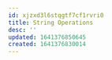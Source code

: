 ```yaml
---
id: xjzxd3l6stqgtf7cf1rvri0
title: String Operations
desc: ''
updated: 1641376850645
created: 1641376830014
---
```



